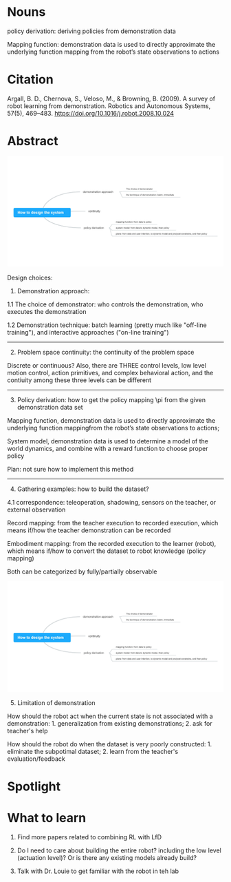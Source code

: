 # Nouns
policy derivation: deriving policies from demonstration data

Mapping function: demonstration data is used to directly approximate the underlying function mapping from the robot’s state observations to actions

# Citation

Argall, B. D., Chernova, S., Veloso, M., & Browning, B. (2009). A survey of robot learning from demonstration. Robotics and Autonomous Systems, 57(5), 469–483. https://doi.org/10.1016/j.robot.2008.10.024

# Abstract

![what to consider when designing the sys](https://github.com/hynpu/ece7970_winter2021/blob/main/Week_7/Figures/How%20to%20design%20the%20system.jpg)

Design choices:

1. Demonstration approach: 

1.1 The choice of demonstrator: who controls the demonstration, who executes the demonstration

1.2 Demonstration technique: batch learning (pretty much like "off-line training"), and interactive approaches ("on-line training")

___________

2. Problem space continuity: the continuity of the problem space

Discrete or continuous? Also, there are THREE control levels, low level motion control, action primitives, and complex behavioral action, and the contiuity among these three levels can be different

___________

3. Policy derivation: how to get the policy mapping \pi from the given demonstration data set

Mapping function, demonstration data is used to directly approximate the underlying function mappingfrom the robot’s state observations to actions;

System model, demonstration data is used to determine a model of the world dynamics, and combine with a reward function to choose proper policy

Plan: not sure how to implement this method

___________

4. Gathering examples: how to build the dataset?

4.1 correspondence: teleoperation, shadowing, sensors on the teacher, or external observation

Record mapping: from the teacher execution to recorded execution, which means if/how the teacher demonstration can be recorded 

Embodiment mapping: from the recorded execution to the learner (robot), which means if/how to convert the dataset to robot knowledge (policy mapping)

Both can be categorized by fully/partially observable

![How to build the dataset](https://github.com/hynpu/ece7970_winter2021/blob/main/Week_7/Figures/How%20to%20design%20the%20system.jpg)

5. Limitation of demonstration 

How should the robot act when the current state is not associated with a demonstration: 1. generalization from existing demonstrations; 2. ask for teacher's help

How should the robot do when the dataset is very poorly constructed: 1. eliminate the subpotimal dataset; 2. learn from the teacher's evaluation/feedback

# Spotlight


# What to learn

1. Find more papers related to combining RL with LfD

2. Do I need to care about building the entire robot? including the low level (actuation level)? Or is there any existing models already build?

3. Talk with Dr. Louie to get familiar with the robot in teh lab
